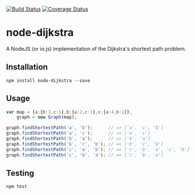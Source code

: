 [![Build Status](https://travis-ci.org/albertorestifo/node-dijkstra.svg)](https://travis-ci.org/albertorestifo/node-dijkstra) [![Coverage Status](https://coveralls.io/repos/albertorestifo/node-dijkstra/badge.svg)](https://coveralls.io/r/albertorestifo/node-dijkstra)

# node-dijkstra

A NodeJS (or io.js) implementation of the Dijkstra's shortest path problem.

## Installation

```shell
npm install node-dijkstra --save
```

## Usage

```js
var map = {a:{b:3,c:1},b:{a:2,c:1},c:{a:4,b:1}},
    graph = new Graph(map);

graph.findShortestPath('a', 'b');      // => ['a', 'c', 'b']
graph.findShortestPath('a', 'c');      // => ['a', 'c']
graph.findShortestPath('b', 'a');      // => ['b', 'a']
graph.findShortestPath('b', 'c', 'b'); // => ['b', 'c', 'b']
graph.findShortestPath('c', 'a', 'b'); // => ['c', 'b', 'a', 'c', 'b']
graph.findShortestPath('c', 'b', 'a'); // => ['c', 'b', 'a']
```

## Testing

```shell
npm test
```


[1]: https://github.com/andrewhayward/dijkstra
